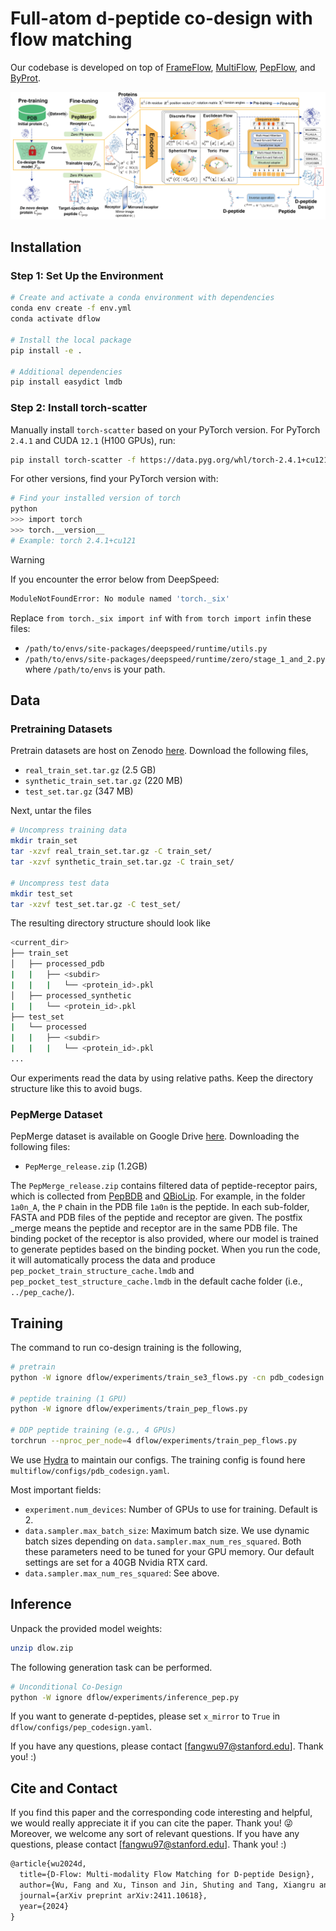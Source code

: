 # Full-atom d-peptide co-design with flow matching

Our codebase is developed on top of [FrameFlow](https://github.com/microsoft/frame-flow), [MultiFlow](https://github.com/jasonkyuyim/multiflow), 
[PepFlow](https://github.com/Ced3-han/PepFlowww), and [ByProt](https://github.com/BytedProtein/ByProt).

<p align="center"><img src="dflow.png" alt="drawing" width="900"/></p>

## Installation

### Step 1: Set Up the Environment
```bash
# Create and activate a conda environment with dependencies
conda env create -f env.yml
conda activate dflow

# Install the local package
pip install -e .

# Additional dependencies
pip install easydict lmdb
```
### Step 2: Install torch-scatter
Manually install `torch-scatter` based on your PyTorch version. For PyTorch `2.4.1` and CUDA `12.1` (H100 GPUs), run:
```bash
pip install torch-scatter -f https://data.pyg.org/whl/torch-2.4.1+cu121.html
```
For other versions, find your PyTorch version with:
```bash
# Find your installed version of torch
python
>>> import torch
>>> torch.__version__
# Example: torch 2.4.1+cu121
```

> [!WARNING]  
> If you encounter the error below from DeepSpeed:
> ```bash
> ModuleNotFoundError: No module named 'torch._six'
> ```
> Replace `from torch._six import inf` with `from torch import inf`in these files: 
> * `/path/to/envs/site-packages/deepspeed/runtime/utils.py`
> * `/path/to/envs/site-packages/deepspeed/runtime/zero/stage_1_and_2.py`
> where `/path/to/envs` is your path. 

## Data
### Pretraining Datasets

Pretrain datasets are host on Zenodo [here](https://zenodo.org/records/10714631?token=eyJhbGciOiJIUzUxMiJ9.eyJpZCI6IjJjMTk2YjlmLTM4OTUtNGVhYi1hODcxLWE1ZjExOTczY2IzZiIsImRhdGEiOnt9LCJyYW5kb20iOiI4MDY5ZDUzYjVjMTNhNDllMDYxNmI3Yjc2NjcwYjYxZiJ9.C2eZZmRu-nu7H330G-DkV5kttfjYB3ANozdOMNm19uPahvtLrDRvd_4Eqlyb7lp24m06e4OHhHQ4zlj68S1O_A).
Download the following files,
* `real_train_set.tar.gz` (2.5 GB)
* `synthetic_train_set.tar.gz` (220 MB)
* `test_set.tar.gz` (347 MB)

Next, untar the files
```bash
# Uncompress training data
mkdir train_set
tar -xzvf real_train_set.tar.gz -C train_set/
tar -xzvf synthetic_train_set.tar.gz -C train_set/

# Uncompress test data
mkdir test_set
tar -xzvf test_set.tar.gz -C test_set/
```
The resulting directory structure should look like
```bash
<current_dir>
├── train_set
│   ├── processed_pdb
|   |   ├── <subdir>
|   |   |   └── <protein_id>.pkl
│   ├── processed_synthetic
|   |   └── <protein_id>.pkl
├── test_set
|   └── processed
|   |   ├── <subdir>
|   |   |   └── <protein_id>.pkl
...
```
Our experiments read the data by using relative paths. Keep the directory structure like this to avoid bugs.

### PepMerge Dataset
PepMerge dataset is available on Google Drive [here](https://drive.google.com/drive/folders/1bHaKDF3uCDPtfsihjZs0zmjwF6UU1uVl?usp=sharing).
Downloading the following files:
+ `PepMerge_release.zip` (1.2GB)

The ```PepMerge_release.zip``` contains filtered data of peptide-receptor pairs, which is collected from 
[PepBDB](http://huanglab.phys.hust.edu.cn/pepbdb/db/1cta_A/) and [QBioLip](https://yanglab.qd.sdu.edu.cn/Q-BioLiP/Download). 
For example, in the folder ```1a0n_A```, the ```P``` chain in the PDB file ```1a0n``` is the peptide. 
In each sub-folder, FASTA and PDB files of the peptide and receptor are given. 
The postfix _merge means the peptide and receptor are in the same PDB file. 
The binding pocket of the receptor is also provided, where our model is trained to generate peptides based on the binding pocket.
When you run the code, it will automatically process the data and produce `pep_pocket_train_structure_cache.lmdb` and 
`pep_pocket_test_structure_cache.lmdb` in the default cache folder (i.e., `../pep_cache/`).



## Training
The command to run co-design training is the following, 
```bash
# pretrain 
python -W ignore dflow/experiments/train_se3_flows.py -cn pdb_codesign

# peptide training (1 GPU)
python -W ignore dflow/experiments/train_pep_flows.py

# DDP peptide training (e.g., 4 GPUs)
torchrun --nproc_per_node=4 dflow/experiments/train_pep_flows.py   

```
We use [Hydra](https://hydra.cc/) to maintain our configs. 
The training config is found here `multiflow/configs/pdb_codesign.yaml`.

Most important fields:
* `experiment.num_devices`: Number of GPUs to use for training. Default is 2.
* `data.sampler.max_batch_size`: Maximum batch size. We use dynamic batch sizes depending on `data.sampler.max_num_res_squared`. Both these parameters need to be tuned for your GPU memory. Our default settings are set for a 40GB Nvidia RTX card.
* `data.sampler.max_num_res_squared`: See above.


## Inference

Unpack the provided model weights:
```bash
unzip dlow.zip
```

The following generation task can be performed. 
```bash
# Unconditional Co-Design
python -W ignore dflow/experiments/inference_pep.py 
```
If you want to generate d-peptides, please set `x_mirror` to `True` in `dflow/configs/pep_codesign.yaml`. 

If you have any questions, please contact [fangwu97@stanford.edu]. Thank you! :)

## Cite and Contact
If you find this paper and the corresponding code interesting and helpful, we would really appreciate it if you can cite the paper. Thank you! 😜
Moreover, we welcome any sort of relevant questions. If you have any questions, please contact [fangwu97@stanford.edu]. Thank you! :)
```markdown
@article{wu2024d,
  title={D-Flow: Multi-modality Flow Matching for D-peptide Design},
  author={Wu, Fang and Xu, Tinson and Jin, Shuting and Tang, Xiangru and Xu, Zerui and Zou, James and Hie, Brian},
  journal={arXiv preprint arXiv:2411.10618},
  year={2024}
}
```